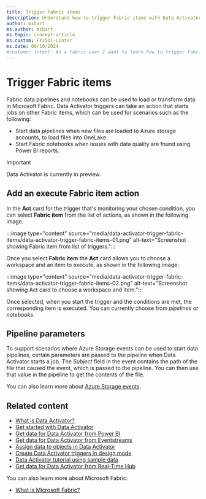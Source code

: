 ```yaml
---
title: Trigger Fabric items
description: Understand how to trigger Fabric items with Data Activator and automate data loading and transformation processes.
author: mihart
ms.author: mihart
ms.topic: concept-article
ms.custom: FY25Q1-Linter
ms.date: 09/10/2024
#customer intent: As a Fabric user I want to learn how to trigger Fabric items.
---
```


# Trigger Fabric items

Fabric data pipelines and notebooks can be used to load or transform data in Microsoft Fabric. Data Activator triggers can take an action that starts jobs on other Fabric items, which can be used for scenarios such as the following:

* Start data pipelines when new files are loaded to Azure storage accounts, to load files into OneLake.
* Start Fabric notebooks when issues with data quality are found using Power BI reports.

> [!IMPORTANT]
> Data Activator is currently in preview.

## Add an execute Fabric item action

In the **Act** card for the trigger that's monitoring your chosen condition, you can select **Fabric item** from the list of actions, as shown in the following image.

:::image type="content" source="media/data-activator-trigger-fabric-items/data-activator-trigger-fabric-items-01.png" alt-text="Screenshot showing Fabric item from list of triggers.":::

Once you select **Fabric item** the **Act** card allows you to choose a workspace and an item to execute, as shown in the following image:

:::image type="content" source="media/data-activator-trigger-fabric-items/data-activator-trigger-fabric-items-02.png" alt-text="Screenshot showing Act card to choose a workspace and item.":::

Once selected, when you start the trigger and the conditions are met, the corresponding item is executed. You can currently choose from *pipelines* or *notebooks*.

## Pipeline parameters

To support scenarios where Azure Storage events can be used to start data pipelines, certain parameters are passed to the pipeline when Data Activator starts a job. The *Subject* field in the event contains the path of the file that caused the event, which is passed to the pipeline. You can then use that value in the pipeline to get the contents of the file.

You can also learn more about [Azure Storage events](/azure/storage/blobs/storage-blob-event-overview).

## Related content

* [What is Data Activator?](data-activator-introduction.md)
* [Get started with Data Activator](data-activator-get-started.md)
* [Get data for Data Activator from Power BI](data-activator-get-data-power-bi.md)
* [Get data for Data Activator from Eventstreams](data-activator-get-data-eventstreams.md)
* [Assign data to objects in Data Activator](data-activator-assign-data-objects.md)
* [Create Data Activator triggers in design mode](data-activator-create-triggers-design-mode.md)
* [Data Activator tutorial using sample data](data-activator-tutorial.md)
* [Get data for Data Activator from Real-Time Hub](data-activator-get-data-real-time-hub.md)

You can also learn more about Microsoft Fabric:

* [What is Microsoft Fabric?](../get-started/microsoft-fabric-overview.md)
